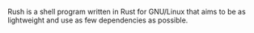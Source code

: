 Rush is a shell program written in Rust for GNU/Linux that aims to be as lightweight and use as few dependencies as possible.
